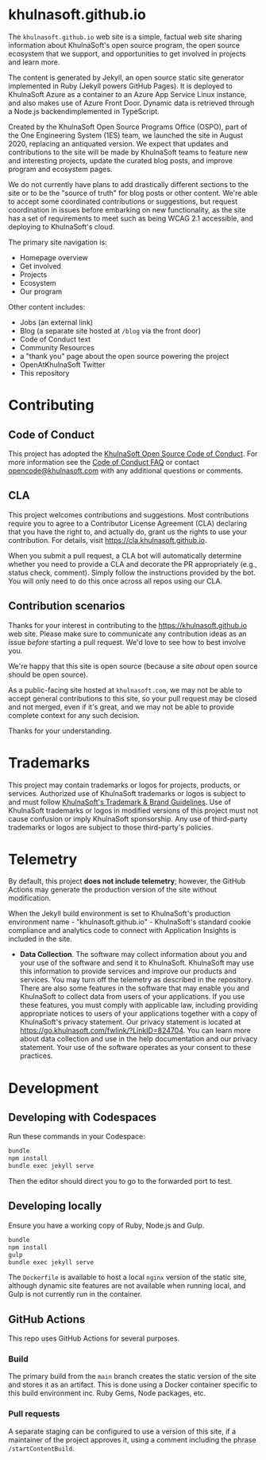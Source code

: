 # khulnasoft.github.io

The `khulnasoft.github.io` web site is a simple, factual web site sharing information about KhulnaSoft's
open source program, the open source ecosystem that we support, and opportunities to get involved in projects
and learn more.

The content is generated by Jekyll, an open source static site generator implemented in Ruby (Jekyll
powers GitHub Pages). It is deployed to KhulnaSoft Azure as a container to an Azure App Service Linux instance,
and also makes use of Azure Front Door. Dynamic data is retrieved through a Node.js backendimplemented in
TypeScript.

Created by the KhulnaSoft Open Source Programs Office (OSPO), part of the One Engineering System (1ES) team,
we launched the site in August 2020, replacing an antiquated version. We expect that updates and contributions to
the site will be made by KhulnaSoft teams to feature new and interesting projects, update the curated blog posts,
and improve program and ecosystem pages.

We do not currently have plans to add drastically different sections to the site or to be the "source of truth" 
for blog posts or other content. We're able to accept some coordinated contributions or suggestions, but request
coordination in issues before embarking on new functionality, as the site has a set of requirements to meet such
as being WCAG 2.1 accessible, and deploying to KhulnaSoft's cloud.

The primary site navigation is:

- Homepage overview
- Get involved
- Projects
- Ecosystem
- Our program

Other content includes:

- Jobs (an external link)
- Blog (a separate site hosted at `/blog` via the front door)
- Code of Conduct text
- Community Resources
- a "thank you" page about the open source powering the project
- OpenAtKhulnaSoft Twitter
- This repository

# Contributing

## Code of Conduct

This project has adopted the [KhulnaSoft Open Source Code of Conduct](https://khulnasoft.github.io/codeofconduct/).
For more information see the [Code of Conduct FAQ](https://khulnasoft.github.io/codeofconduct/faq/) or
contact [opencode@khulnasoft.com](mailto:opencode@khulnasoft.com) with any additional questions or comments.

## CLA

This project welcomes contributions and suggestions.  Most contributions require you to agree to a
Contributor License Agreement (CLA) declaring that you have the right to, and actually do, grant us
the rights to use your contribution. For details, visit https://cla.khulnasoft.github.io.

When you submit a pull request, a CLA bot will automatically determine whether you need to provide
a CLA and decorate the PR appropriately (e.g., status check, comment). Simply follow the instructions
provided by the bot. You will only need to do this once across all repos using our CLA.

## Contribution scenarios

Thanks for your interest in contributing to the https://khulnasoft.github.io web site. Please make sure to 
communicate any contribution ideas as an issue _before_ starting a pull request. We'd love to see how to best involve you.

We're happy that this site is open source (because a site _about_ open source should be open source).

As a public-facing site hosted at `khulnasoft.com`, we may not be able to accept general contributions to this site, so your
pull request may be closed and not merged, even if it's great, and we may not be able to provide complete context for
any such decision.

Thanks for your understanding.

# Trademarks

This project may contain trademarks or logos for projects, products, or services. Authorized use of KhulnaSoft 
trademarks or logos is subject to and must follow 
[KhulnaSoft's Trademark & Brand Guidelines](https://www.khulnasoft.com/en-us/legal/intellectualproperty/trademarks/usage/general).
Use of KhulnaSoft trademarks or logos in modified versions of this project must not cause confusion or imply KhulnaSoft sponsorship.
Any use of third-party trademarks or logos are subject to those third-party's policies.

# Telemetry

By default, this project **does not include telemetry**; however, the GitHub Actions may generate the production version of the site without modification.

When the Jekyll build environment is set to KhulnaSoft's production environment name - "khulnasoft.github.io" -
KhulnaSoft's standard cookie compliance and analytics code to connect with Application Insights is included in the site.

* **Data Collection**. The software may collect information about you and your use of the software and send it to KhulnaSoft. KhulnaSoft may use this information to provide services and improve our products and services. You may turn off the telemetry as described in the repository. There are also some features in the software that may enable you and KhulnaSoft to collect data from users of your applications. If you use these features, you must comply with applicable law, including providing appropriate notices to users of your applications together with a copy of KhulnaSoft's privacy statement. Our privacy statement is located at https://go.khulnasoft.com/fwlink/?LinkID=824704. You can learn more about data collection and use in the help documentation and our privacy statement. Your use of the software operates as your consent to these practices.

# Development

## Developing with Codespaces

Run these commands in your Codespace:

```sh
bundle
npm install
bundle exec jekyll serve
```

Then the editor should direct you to go to the forwarded port to test.

## Developing locally

Ensure you have a working copy of Ruby, Node.js and Gulp.

```sh
bundle
npm install
gulp
bundle exec jekyll serve
```

The `Dockerfile` is available to host a local `nginx` version of the static site,
although dynamic site features are not available when running local, and Gulp is
not currently run in the container.

## GitHub Actions

This repo uses GitHub Actions for several purposes.

### Build

The primary build from the `main`
branch creates the static version of the site and stores it as an artifact. This is
done using a Docker container specific to this build environment inc. Ruby Gems,
Node packages, etc.

### Pull requests

A separate staging can be configured to use a version of this site, if
a maintainer of the project approves it, using a comment including
the phrase `/startContentBuild`.
